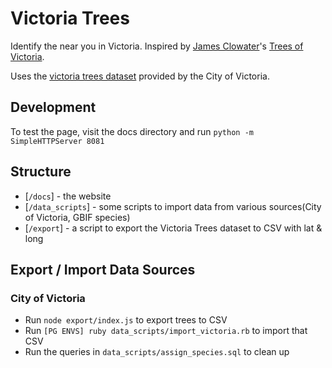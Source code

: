 # Victoria Trees

Identify the near you in Victoria. Inspired by
[James Clowater](http://naturevictoria.com/)'s
[Trees of Victoria](http://treesofvictoria.com/).

Uses the
[victoria trees dataset](http://opendata.victoria.ca/datasets/tree-species)
provided by the City of Victoria.

## Development

To test the page, visit the docs directory and run
`python -m SimpleHTTPServer 8081`

## Structure

- [`/docs`] - the website
- [`/data_scripts`] - some scripts to import data from various sources(City of Victoria, GBIF species)
- [`/export`] - a script to export the Victoria Trees dataset to CSV with lat &
  long

## Export / Import Data Sources

### City of Victoria
- Run `node export/index.js` to export trees to CSV
- Run `[PG ENVS] ruby data_scripts/import_victoria.rb` to import that CSV
- Run the queries in `data_scripts/assign_species.sql` to clean up
